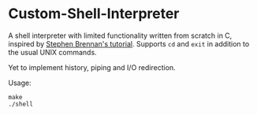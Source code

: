 # Custom-Shell-Interpreter

A shell interpreter with limited functionality written from scratch in C, inspired by [Stephen Brennan's tutorial](https://brennan.io/2015/01/16/write-a-shell-in-c/). Supports ```cd``` and ```exit``` in addition to the usual UNIX commands. 

Yet to implement history, piping and I/O redirection.

Usage:

    make
    ./shell
